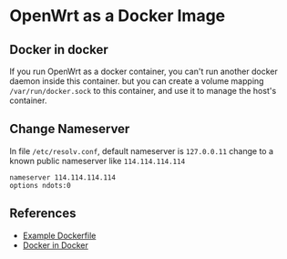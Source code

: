 # OpenWrt as a Docker Image

## Docker in docker

If you run OpenWrt as a docker container, you can't run another docker daemon inside this container.
but you can create a volume mapping `/var/run/docker.sock` to this container, and use it to manage
the host's container.

## Change Nameserver

In file `/etc/resolv.conf`, default nameserver is `127.0.0.11` change to a known public nameserver like `114.114.114.114`

```
nameserver 114.114.114.114
options ndots:0
```

## References
* [Example Dockerfile](https://openwrt.org/docs/guide-user/virtualization/docker_openwrt_image#example_dockerfile)
* [Docker in Docker](https://hub.docker.com/_/docker/)
